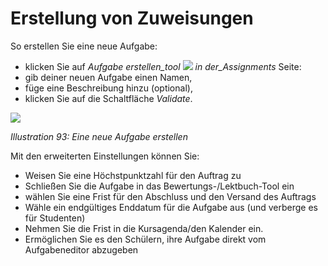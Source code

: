 # Erstellung von Zuweisungen

So erstellen Sie eine neue Aufgabe:

* klicken Sie auf _Aufgabe erstellen\_tool_ ![](../../.gitbook/assets/graphics65.png) _in der\_Assignments_ Seite:
* gib deiner neuen Aufgabe einen Namen,
* füge eine Beschreibung hinzu \(optional\),
* klicken Sie auf die Schaltfläche _Validate_.

![](../../.gitbook/assets/graphics66.png)

_Illustration 93: Eine neue Aufgabe erstellen_

Mit den erweiterten Einstellungen können Sie:

* Weisen Sie eine Höchstpunktzahl für den Auftrag zu
* Schließen Sie die Aufgabe in das Bewertungs-/Lektbuch-Tool ein
* wählen Sie eine Frist für den Abschluss und den Versand des Auftrags
* Wähle ein endgültiges Enddatum für die Aufgabe aus \(und verberge es für Studenten\)
* Nehmen Sie die Frist in die Kursagenda/den Kalender ein.
* Ermöglichen Sie es den Schülern, ihre Aufgabe direkt vom Aufgabeneditor abzugeben